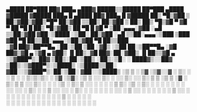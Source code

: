 

  ▄████  ██▀███   ██▓ ███▄ ▄███▓  █████▒▒█████   ██▀███    ▄████ ▓█████    ▓█████  ███▄    █   ▄████  ██▓ ███▄    █ ▓█████ 
 ██▒ ▀█▒▓██ ▒ ██▒▓██▒▓██▒▀█▀ ██▒▓██   ▒▒██▒  ██▒▓██ ▒ ██▒ ██▒ ▀█▒▓█   ▀    ▓█   ▀  ██ ▀█   █  ██▒ ▀█▒▓██▒ ██ ▀█   █ ▓█   ▀ 
▒██░▄▄▄░▓██ ░▄█ ▒▒██▒▓██    ▓██░▒████ ░▒██░  ██▒▓██ ░▄█ ▒▒██░▄▄▄░▒███      ▒███   ▓██  ▀█ ██▒▒██░▄▄▄░▒██▒▓██  ▀█ ██▒▒███   
░▓█  ██▓▒██▀▀█▄  ░██░▒██    ▒██ ░▓█▒  ░▒██   ██░▒██▀▀█▄  ░▓█  ██▓▒▓█  ▄    ▒▓█  ▄ ▓██▒  ▐▌██▒░▓█  ██▓░██░▓██▒  ▐▌██▒▒▓█  ▄ 
░▒▓███▀▒░██▓ ▒██▒░██░▒██▒   ░██▒░▒█░   ░ ████▓▒░░██▓ ▒██▒░▒▓███▀▒░▒████▒   ░▒████▒▒██░   ▓██░░▒▓███▀▒░██░▒██░   ▓██░░▒████▒
 ░▒   ▒ ░ ▒▓ ░▒▓░░▓  ░ ▒░   ░  ░ ▒ ░   ░ ▒░▒░▒░ ░ ▒▓ ░▒▓░ ░▒   ▒ ░░ ▒░ ░   ░░ ▒░ ░░ ▒░   ▒ ▒  ░▒   ▒ ░▓  ░ ▒░   ▒ ▒ ░░ ▒░ ░
  ░   ░   ░▒ ░ ▒░ ▒ ░░  ░      ░ ░       ░ ▒ ▒░   ░▒ ░ ▒░  ░   ░  ░ ░  ░    ░ ░  ░░ ░░   ░ ▒░  ░   ░  ▒ ░░ ░░   ░ ▒░ ░ ░  ░
░ ░   ░   ░░   ░  ▒ ░░      ░    ░ ░   ░ ░ ░ ▒    ░░   ░ ░ ░   ░    ░         ░      ░   ░ ░ ░ ░   ░  ▒ ░   ░   ░ ░    ░   
      ░    ░      ░         ░              ░ ░     ░           ░    ░  ░      ░  ░         ░       ░  ░           ░    ░  ░
                                                                                                                           

